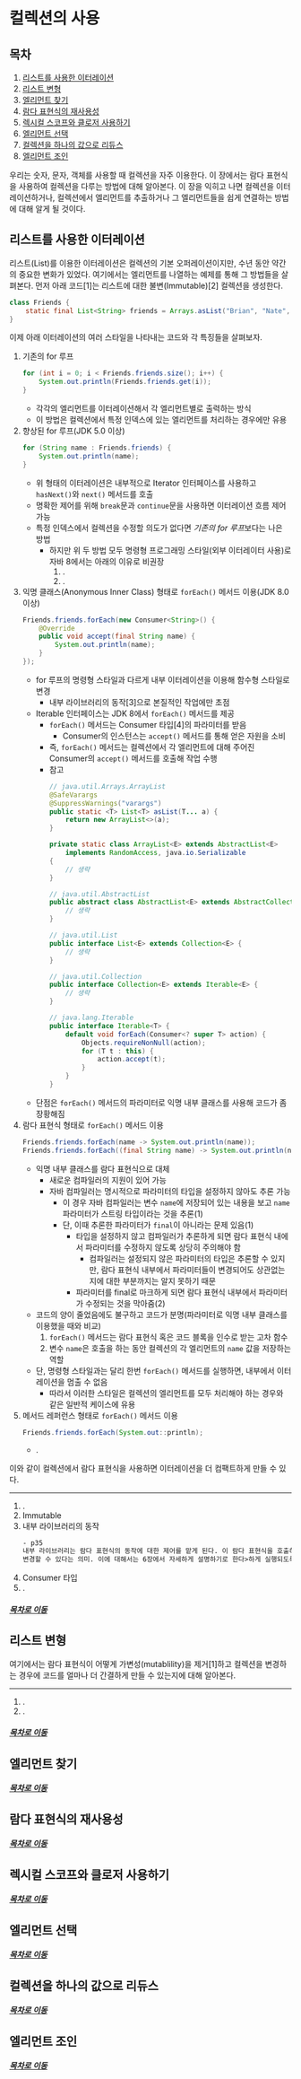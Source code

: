 컬렉션의 사용
=====
## 목차
1. [리스트를 사용한 이터레이션](#리스트를-사용한-이터레이션)
2. [리스트 변형](#리스트-변형)
3. [엘리먼트 찾기](#엘리먼트-찾기)
4. [람다 표현식의 재사용성](#람다-표현식의-재사용성)
5. [렉시컬 스코프와 클로저 사용하기](#렉시컬-스코프와-클로저-사용하기)
6. [엘리먼트 선택](#엘리먼트-선택)
7. [컬렉션을 하나의 값으로 리듀스](#컬렉션을-하나의-값으로-리듀스)
8. [엘리먼트 조인](#엘리먼트-조인)

우리는 숫자, 문자, 객체를 사용할 때 컬렉션을 자주 이용한다. 이 장에서는 람다 표현식을 사용하여 컬렉션을 다루는 방법에 대해 알아본다. 이 장을 익히고 나면 컬렉션을 이터레이션하거나, 컬렉션에서 엘리먼트를 추출하거나 그 엘리먼트들을 쉽게 연결하는 방법에 대해 알게 될 것이다.

## 리스트를 사용한 이터레이션
리스트(List)를 이용한 이터레이션은 컬렉션의 기본 오퍼레이션이지만, 수년 동안 약간의 중요한 변화가 있었다. 여기에서는 엘리먼트를 나열하는 예제를 통해 그 방법들을 살펴본다. 먼저 아래 코드[1]는 리스트에 대한 불변(Immutable)[2] 컬렉션을 생성한다.

```java
class Friends {
    static final List<String> friends = Arrays.asList("Brian", "Nate", "Neal", "Raju", "Sara", "Scott");
}
```

이제 아래 이터레이션의 여러 스타일을 나타내는 코드와 각 특징들을 살펴보자.

1. 기존의 for 루프  
	```java
	for (int i = 0; i < Friends.friends.size(); i++) {
		System.out.println(Friends.friends.get(i));
	}
	```
	* 각각의 엘리먼트를 이터레이션해서 각 엘리먼트별로 출력하는 방식
	* 이 방법은 컬렉션에서 특정 인덱스에 있는 엘리먼트를 처리하는 경우에만 유용
2. 향상된 for 루프(JDK 5.0 이상)  
	```java
	for (String name : Friends.friends) {
		System.out.println(name);
	}
	```
	* 위 형태의 이터레이션은 내부적으로 Iterator 인터페이스를 사용하고 `hasNext()`와 `next()` 메서드를 호출
	* 명확한 제어를 위해 `break`문과 `continue`문을 사용하면 이터레이션 흐름 제어 가능
	* 특정 인덱스에서 컬렉션을 수정할 의도가 없다면 *기존의 for 루프*보다는 나은 방법
		* 하지만 위 두 방법 모두 명령형 프로그래밍 스타일(외부 이터레이터 사용)로 자바 8에서는 아래의 이유로 비권장
			1. .
			2. .
3. 익명 클래스(Anonymous Inner Class) 형태로 `forEach()` 메서드 이용(JDK 8.0 이상)  
	```java
	Friends.friends.forEach(new Consumer<String>() {
		@Override
		public void accept(final String name) {
			System.out.println(name);
		}
	});
	```
	* for 루프의 명령형 스타일과 다르게 내부 이터레이션을 이용해 함수형 스타일로 변경
		* 내부 라이브러리의 동작[3]으로 본질적인 작업에만 초점
	* Iterable 인터페이스는 JDK 8에서 `forEach()` 메서드를 제공
		* `forEach()` 메서드는 Consumer 타입[4]의 파라미터를 받음
			* Consumer의 인스턴스는 `accept()` 메서드를 통해 얻은 자원을 소비
		* 즉, `forEach()` 메서드는 컬렉션에서 각 엘리먼트에 대해 주어진 Consumer의 `accept()` 메서드를 호출해 작업 수행
		* 참고  
			```java
			// java.util.Arrays.ArrayList
			@SafeVarargs
			@SuppressWarnings("varargs")
			public static <T> List<T> asList(T... a) {
				return new ArrayList<>(a);
			}
			
			private static class ArrayList<E> extends AbstractList<E>
				implements RandomAccess, java.io.Serializable
			{	
				// 생략
			}
			
			// java.util.AbstractList
			public abstract class AbstractList<E> extends AbstractCollection<E> implements List<E> {
				// 생략
			}
			
			// java.util.List
			public interface List<E> extends Collection<E> {
				// 생략
			}
			
			// java.util.Collection
			public interface Collection<E> extends Iterable<E> {
				// 생략
			}
			
			// java.lang.Iterable
			public interface Iterable<T> {
			    default void forEach(Consumer<? super T> action) {
					Objects.requireNonNull(action);
					for (T t : this) {
						action.accept(t);
					}
				}
			}
			```
	* 단점은 `forEach()` 메서드의 파라미터로 익명 내부 클래스를 사용해 코드가 좀 장황해짐
4. 람다 표현식 형태로 `forEach()` 메서드 이용  
	```java
	Friends.friends.forEach(name -> System.out.println(name));					// 1
	Friends.friends.forEach((final String name) -> System.out.println(name));	// 2
	```
	* 익명 내부 클래스를 람다 표현식으로 대체
		* 새로운 컴파일러의 지원이 있어 가능
		* 자바 컴파일러는 명시적으로 파라미터의 타입을 설정하지 않아도 추론 가능
			* 이 경우 자바 컴파일러는 변수 `name`에 저장되어 있는 내용을 보고 `name` 파라미터가 스트링 타입이라는 것을 추론(1)
			* 단, 이때 추론한 파라미터가 `final`이 아니라는 문제 있음(1)
				* 타입을 설정하지 않고 컴파일러가 추론하게 되면 람다 표현식 내에서 파라미터를 수정하지 않도록 상당히 주의해야 함
					* 컴파일러는 설정되지 않은 파라미터의 타입은 추론할 수 있지만, 람다 표현식 내부에서 파라미터들이 변경되어도 상관없는지에 대한 부분까지는 알지 못하기 때문
				* 파라미터를 final로 마크하게 되면 람다 표현식 내부에서 파라미터가 수정되는 것을 막아줌(2)
	* 코드의 양이 줄었음에도 불구하고 코드가 분명(파라미터로 익명 내부 클래스를 이용했을 때와 비교)
		1. `forEach()` 메서드는 람다 표현식 혹은 코드 블록을 인수로 받는 고차 함수
		2. 변수 `name`은 호출을 하는 동안 컬렉션의 각 엘리먼트의 `name` 값을 저장하는 역할
	* 단, 명령형 스타일과는 달리 한번 `forEach()` 메서드를 실행하면, 내부에서 이터레이션을 멈출 수 없음
		* 따라서 이러한 스타일은 컬렉션의 엘리먼트를 모두 처리해야 하는 경우와 같은 일반적 케이스에 유용
5. 메서드 레퍼런스 형태로 `forEach()` 메서드 이용  
	```java
	Friends.friends.forEach(System.out::println);
	```
	* .

이와 같이 컬렉션에서 람다 표현식을 사용하면 이터레이션을 더 컴팩트하게 만들 수 있다.

- - -
1. .
2. Immutable
3. 내부 라이브러리의 동작  
	```txt
	- p35
	내부 라이브러리는 람다 표현식의 동작에 대한 제어를 맡게 된다. 이 람다 표현식을 호출하는 순서와 상관없이 레이지(lazy)<역자 주: 실행 순서를
	변경할 수 있다는 의미. 이에 대해서는 6장에서 자세하게 설명하기로 한다>하게 실행되도록 할 수 있으며 따라서 병렬화가 가능하도록 할 수 있다.
	```
4. Consumer 타입
5. .

##### [목차로 이동](#목차)

## 리스트 변형
여기에서는 람다 표현식이 어떻게 가변성(mutablility)을 제거[1]하고 컬렉션을 변경하는 경우에 코드를 얼마나 더 간결하게 만들 수 있는지에 대해 알아본다.


- - -
1. .
2. .

##### [목차로 이동](#목차)

## 엘리먼트 찾기


##### [목차로 이동](#목차)

## 람다 표현식의 재사용성


##### [목차로 이동](#목차)

## 렉시컬 스코프와 클로저 사용하기


##### [목차로 이동](#목차)

## 엘리먼트 선택


##### [목차로 이동](#목차)

## 컬렉션을 하나의 값으로 리듀스


##### [목차로 이동](#목차)

## 엘리먼트 조인


##### [목차로 이동](#목차)